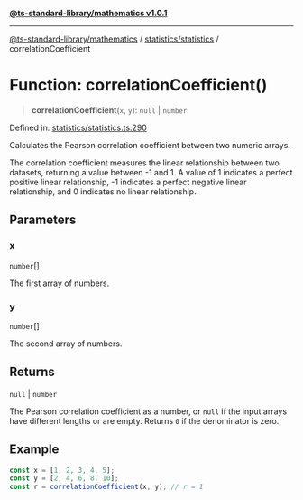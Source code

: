 [**@ts-standard-library/mathematics v1.0.1**](../../../README.md)

***

[@ts-standard-library/mathematics](../../../README.md) / [statistics/statistics](../README.md) / correlationCoefficient

# Function: correlationCoefficient()

> **correlationCoefficient**(`x`, `y`): `null` \| `number`

Defined in: [statistics/statistics.ts:290](https://github.com/gabaudette/ts-stdlib/blob/7333da76bc775fbabd0907ad8519b912cfc2fe26/packages/mathematics/src/statistics/statistics.ts#L290)

Calculates the Pearson correlation coefficient between two numeric arrays.

The correlation coefficient measures the linear relationship between two datasets,
returning a value between -1 and 1. A value of 1 indicates a perfect positive linear
relationship, -1 indicates a perfect negative linear relationship, and 0 indicates
no linear relationship.

## Parameters

### x

`number`[]

The first array of numbers.

### y

`number`[]

The second array of numbers.

## Returns

`null` \| `number`

The Pearson correlation coefficient as a number, or `null` if the input arrays
         have different lengths or are empty. Returns `0` if the denominator is zero.

## Example

```typescript
const x = [1, 2, 3, 4, 5];
const y = [2, 4, 6, 8, 10];
const r = correlationCoefficient(x, y); // r = 1
```
